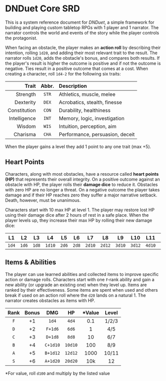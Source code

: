 # DNDuet Core SRD
This is a system reference document for *DNDuet*, a simple framework for building and playing custom tabletop RPGs with 1 player and 1 narrator. The narrator controls the world and events of the story while the player controls the protagonist.

When facing an obstacle, the player makes an **action roll** by describing their intention, rolling `1d20`, and adding their most relevant trait to the result. The narrator rolls `1d20`, adds the obstacle's bonus, and compares both results. If the player's result is higher the outcome is positive and if not the outcome is negative. Ties result in a positive outcome that comes at a cost. When creating a character, roll `1d4‐2` for the following six traits:

| Trait | Abbr. | Description |
| ---:|:---:|:--- |
| Strength | `STR` | Athletics, muscle, melee |
| Dexterity | `DEX` | Acrobatics, stealth, finesse |
| Constitution | `CON` | Durability, healthiness |
| Intelligence | `INT` | Memory, logic, investigation |
| Wisdom | `WIS` | Intuition, perception, aim |
| Charisma | `CHA` | Performance, persuasion, deceit |

When the player gains a level they add 1 point to any one trait (max +5).

## Heart Points
Characters, along with most obstacles, have a resource called **heart points (HP)** that represents their overall integrity. On a positive outcome against an obstacle with HP, the player rolls their **damage dice** to reduce it. Obstacles with zero HP are no longer a threat. On a negative outcome the player takes damage and if their HP reaches zero they suffer a major narrative setback. Death, however, must be unanimous.

Characters start with 10 max HP at level 1. The player may restore lost HP using their damage dice after 2 hours of rest in a safe place. When the player levels up, they increase their max HP by rolling their new damage dice:

| L1 | L2 | L3 | L4 | L5 | L6 | L7 | L8 | L9 | L10 | L11 | L12 |
|:---:|:---:|:---:|:---:|:---:|:---:|:---:|:---:|:---:|:---:|:---:|:---:|
| `1d4` | `1d6` | `1d8` | `1d10` | `2d6` | `2d8` | `2d10` | `2d12` | `3d10` | `3d12` | `4d10` | `4d12` |

## Items & Abilities
The player can use learned abilities and collected items to improve specific action or damage rolls. Characters start with one `F`‐rank ability and gain a new ability (or upgrade an existing one) when they level up. Items are ranked by their effectiveness. Some items are spent when used and others break if used on an action roll where the `d20` lands on a natural 1. The narrator creates obstacles as items with HP.

| Rank | Bonus | DMG | HP | &#42;Value | Level |
|:---:|:---:|:---:|:---:|:---:|:---:|
| `F` | +1 | `1d4` | `4d4` | 0.1 | 1/2/3 |
| `D` | +2 | `F+1d6` | `6d6` | 1 | 4/5 |
| `C` | +3 | `D+1d8` | `8d8` | 10 | 6/7 |
| `B` | +4 | `C+1d10` | `10d10` | 100 | 8/9 |
| `A` | +5 | `B+1d12` | `12d12` | 1000 | 10/11 |
| `S` | +6 | `A+1d20` | `20d20` | 10k | 12 |

&#42;For value, roll `d100` and multiply by the listed value
